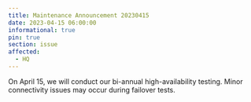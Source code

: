 ```yaml
---
title: Maintenance Announcement 20230415
date: 2023-04-15 06:00:00 
informational: true
pin: true 
section: issue
affected:
  - HQ
---
```


On April 15, we will conduct our bi-annual high-availability testing. 
Minor connectivity issues may occur during failover tests.
